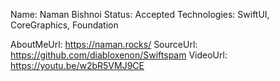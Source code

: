 Name: Naman Bishnoi
Status: Accepted
Technologies: SwiftUI, CoreGraphics, Foundation

AboutMeUrl: https://naman.rocks/
SourceUrl: https://github.com/diabloxenon/Swiftspam
VideoUrl: https://youtu.be/w2bR5VMJ9CE

<!---
EXAMPLE
Name: John Appleseed
Status: Submitted <or> Winner <or> Distinguished <or> Rejected
Technologies: SwiftUI, RealityKit, CoreGraphic

AboutMeUrl: https://linkedin.com/in/johnappleseed
SourceUrl: https://github.com/johnappleseed/wwdc2025
VideoUrl: https://youtu.be/ABCDE123456
-->
